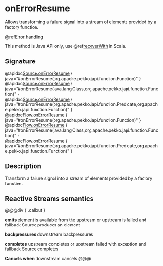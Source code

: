 # onErrorResume

Allows transforming a failure signal into a stream of elements provided by a factory function.

@ref[Error handling](../index.md#error-handling)

This method is Java API only, use @ref[recoverWith](recoverWith.md) in Scala.

## Signature

@apidoc[Source.onErrorResume](Source) { java="#onErrorResume(org.apache.pekko.japi.function.Function)" }<br>
@apidoc[Source.onErrorResume](Source) { java="#onErrorResume(java.lang.Class,org.apache.pekko.japi.function.Function)" }<br>
@apidoc[Source.onErrorResume](Source) { java="#onErrorResume(org.apache.pekko.japi.function.Predicate,org.apache.pekko.japi.function.Function)" }<br>
@apidoc[Flow.onErrorResume](Flow) { java="#onErrorResume(org.apache.pekko.japi.function.Function)" }<br>
@apidoc[Flow.onErrorResume](Flow) { java="#onErrorResume(java.lang.Class,org.apache.pekko.japi.function.Function)" }<br>
@apidoc[Flow.onErrorResume](Flow) { java="#onErrorResume(org.apache.pekko.japi.function.Predicate,org.apache.pekko.japi.function.Function)" }


## Description

Transform a failure signal into a stream of elements provided by a factory function.

## Reactive Streams semantics

@@@div { .callout }

**emits** element is available from the upstream or upstream is failed and fallback Source produces an element

**backpressures** downstream backpressures

**completes** upstream completes or upstream failed with exception and fallback Source completes

**Cancels when** downstream cancels
@@@